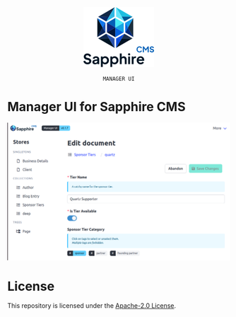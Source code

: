 <div align="center">
    <img src="./docs/logo.png" />
    <p><code>MANAGER UI</code></p>
</div>

# Manager UI for Sapphire CMS

<div align="center">
    <img src="./docs/screenshot.png" style="width: 600px;" />
</div>

# License

This repository is licensed under the [Apache-2.0 License](LICENSE).
